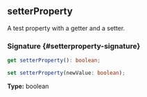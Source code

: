 ## setterProperty

A test property with a getter and a setter.

### Signature {#setterproperty-signature}

```typescript
get setterProperty(): boolean;

set setterProperty(newValue: boolean);
```

**Type:** boolean
